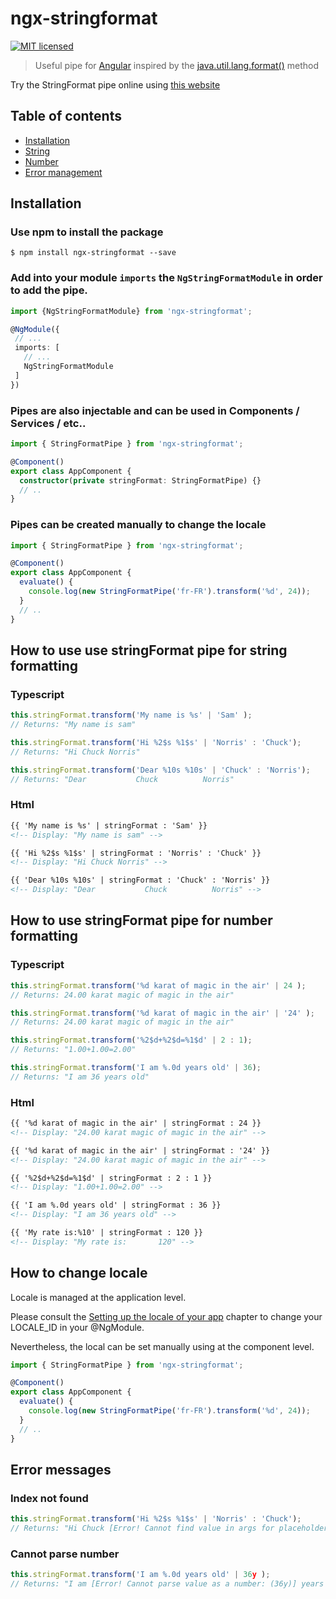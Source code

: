 ﻿# ngx-stringformat  
[![MIT licensed](https://img.shields.io/badge/license-MIT-blue.svg?style=flat-square)](./LICENSE.md)

> Useful pipe for [Angular](https://angular.io/) inspired by the [java.util.lang.format()](https://docs.oracle.com/javase/7/docs/api/java/lang/String.html#format(java.lang.String,%20java.lang.Object...)) method

Try the StringFormat pipe online using [this website](https://string.surge.sh)

## Table of contents

 - [Installation](#installation)
 - [String](#use-stringformat-for-string-formatting)
 - [Number](#use-stringformat-pipe-for-number-formatting)
 - [Error management](#error-management)

## Installation

### Use npm to install the package

  ```terminal
  $ npm install ngx-stringformat --save 
  ```

### Add into your module `imports` the `NgStringFormatModule` in order to add the pipe.

  ```typescript
  import {NgStringFormatModule} from 'ngx-stringformat';
  
  @NgModule({
   // ...
   imports: [
     // ...
     NgStringFormatModule
   ]
  })
  ```

### Pipes are also injectable and can be used in Components / Services / etc..

  ```typescript  
  import { StringFormatPipe } from 'ngx-stringformat';

  @Component()
  export class AppComponent {
    constructor(private stringFormat: StringFormatPipe) {}
    // ..
  }
  ```
  
### Pipes can be created manually to change the locale

  ```typescript  
  import { StringFormatPipe } from 'ngx-stringformat';

  @Component()
  export class AppComponent {
    evaluate() {
      console.log(new StringFormatPipe('fr-FR').transform('%d', 24));
    }
    // ..
  }
  ```

## How to use use stringFormat pipe for string formatting

### Typescript

  ```typescript  
  this.stringFormat.transform('My name is %s' | 'Sam' );
  // Returns: "My name is sam"
  
  this.stringFormat.transform('Hi %2$s %1$s' | 'Norris' : 'Chuck');
  // Returns: "Hi Chuck Norris"
  
  this.stringFormat.transform('Dear %10s %10s' | 'Chuck' : 'Norris');
  // Returns: "Dear           Chuck          Norris"
  ```

### Html

  ```html  
  {{ 'My name is %s' | stringFormat : 'Sam' }}
  <!-- Display: "My name is sam" -->

  {{ 'Hi %2$s %1$s' | stringFormat : 'Norris' : 'Chuck' }}
  <!-- Display: "Hi Chuck Norris" -->

  {{ 'Dear %10s %10s' | stringFormat : 'Chuck' : 'Norris' }}
  <!-- Display: "Dear           Chuck          Norris" -->
  ```

## How to use stringFormat pipe for number formatting

### Typescript

  ```typescript  
  this.stringFormat.transform('%d karat of magic in the air' | 24 );
  // Returns: 24.00 karat magic of magic in the air"
  
  this.stringFormat.transform('%d karat of magic in the air' | '24' );
  // Returns: 24.00 karat magic of magic in the air"
  
  this.stringFormat.transform('%2$d+%2$d=%1$d' | 2 : 1);
  // Returns: "1.00+1.00=2.00"
  
  this.stringFormat.transform('I am %.0d years old' | 36);
  // Returns: "I am 36 years old"
  ```

### Html

  ```html  
  {{ '%d karat of magic in the air' | stringFormat : 24 }}
  <!-- Display: "24.00 karat magic of magic in the air" -->

  {{ '%d karat of magic in the air' | stringFormat : '24' }}
  <!-- Display: "24.00 karat magic of magic in the air" -->

  {{ '%2$d+%2$d=%1$d' | stringFormat : 2 : 1 }}
  <!-- Display: "1.00+1.00=2.00" -->

  {{ 'I am %.0d years old' | stringFormat : 36 }}
  <!-- Display: "I am 36 years old" -->

  {{ 'My rate is:%10' | stringFormat : 120 }}
  <!-- Display: "My rate is:       120" -->
  ```

## How to change locale

Locale is managed at the application level.

Please consult the [Setting up the locale of your app](https://angular.io/guide/i18n#setting-up-the-locale-of-your-app) chapter to change your LOCALE_ID in your @NgModule.

Nevertheless, the local can be set manually using at the component level.
  
  ```typescript  
  import { StringFormatPipe } from 'ngx-stringformat';

  @Component()
  export class AppComponent {
    evaluate() {
      console.log(new StringFormatPipe('fr-FR').transform('%d', 24));
    }
    // ..
  }
  ```
  
## Error messages
  
### Index not found
  
  ```typescript  
  this.stringFormat.transform('Hi %2$s %1$s' | 'Norris' : 'Chuck');
  // Returns: "Hi Chuck [Error! Cannot find value in args for placeholder n°2]"
  ```

### Cannot parse number

  ```typescript  
  this.stringFormat.transform('I am %.0d years old' | 36y );
  // Returns: "I am [Error! Cannot parse value as a number: (36y)] years old"
  ```
